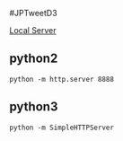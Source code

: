 #JPTweetD3

[Local Server](http://localhost:8888/)

## python2

```python -m http.server 8888```

## python3

```python -m SimpleHTTPServer```